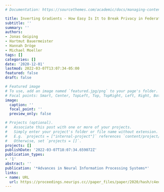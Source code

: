 ```yaml
---
# Documentation: https://sourcethemes.com/academic/docs/managing-content/

title: Inverting Gradients - How Easy Is It to Break Privacy in Federated Learning?
subtitle: ''
summary: ''
authors:
- Jonas Geiping
- Hartmut Bauermeister
- Hannah Dröge
- Michael Moeller
tags: []
categories: []
date: '2020-12-01'
lastmod: 2022-03-07T13:07:34-05:00
featured: false
draft: false

# Featured image
# To use, add an image named `featured.jpg/png` to your page's folder.
# Focal points: Smart, Center, TopLeft, Top, TopRight, Left, Right, BottomLeft, Bottom, BottomRight.
image:
  caption: ''
  focal_point: ''
  preview_only: false

# Projects (optional).
#   Associate this post with one or more of your projects.
#   Simply enter your project's folder or file name without extension.
#   E.g. `projects = ["internal-project"]` references `content/project/deep-learning/index.md`.
#   Otherwise, set `projects = []`.
projects: []
publishDate: '2022-03-07T18:07:34.659072Z'
publication_types:
- '1'
abstract: ''
publication: '*Advances in Neural Information Processing Systems*'
links:
- name: URL
  url: https://proceedings.neurips.cc//paper_files/paper/2020/hash/c4ede56bbd98819ae6112b20ac6bf145-Abstract.html
---
```

